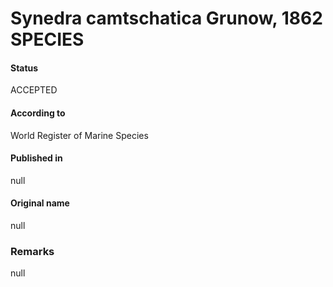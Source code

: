 Synedra camtschatica Grunow, 1862 SPECIES
=======

#### Status
ACCEPTED

#### According to
World Register of Marine Species

#### Published in
null

#### Original name
null

### Remarks
null
